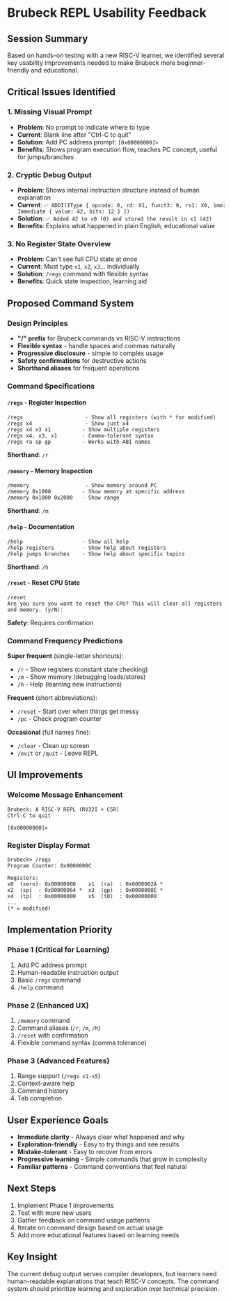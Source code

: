 # Brubeck REPL Usability Feedback

## Session Summary
Based on hands-on testing with a new RISC-V learner, we identified several key usability improvements needed to make Brubeck more beginner-friendly and educational.

## Critical Issues Identified

### 1. Missing Visual Prompt
- **Problem**: No prompt to indicate where to type
- **Current**: Blank line after "Ctrl-C to quit"
- **Solution**: Add PC address prompt: `[0x00000000]> `
- **Benefits**: Shows program execution flow, teaches PC concept, useful for jumps/branches

### 2. Cryptic Debug Output
- **Problem**: Shows internal instruction structure instead of human explanation
- **Current**: `✅ ADDI(IType { opcode: 0, rd: X1, funct3: 0, rs1: X0, imm: Immediate { value: 42, bits: 12 } })`
- **Solution**: `✅ Added 42 to x0 (0) and stored the result in x1 (42)`
- **Benefits**: Explains what happened in plain English, educational value

### 3. No Register State Overview
- **Problem**: Can't see full CPU state at once
- **Current**: Must type `x1`, `x2`, `x3`... individually
- **Solution**: `/regs` command with flexible syntax
- **Benefits**: Quick state inspection, learning aid

## Proposed Command System

### Design Principles
- **"/" prefix** for Brubeck commands vs RISC-V instructions
- **Flexible syntax** - handle spaces and commas naturally
- **Progressive disclosure** - simple to complex usage
- **Safety confirmations** for destructive actions
- **Shorthand aliases** for frequent operations

### Command Specifications

#### `/regs` - Register Inspection
```
/regs                    - Show all registers (with * for modified)
/regs x4                 - Show just x4
/regs x4 x3 x1          - Show multiple registers
/regs x4, x3, x1        - Comma-tolerant syntax
/regs ra sp gp          - Works with ABI names
```

**Shorthand**: `/r`

#### `/memory` - Memory Inspection
```
/memory                  - Show memory around PC
/memory 0x1000          - Show memory at specific address
/memory 0x1000 0x2000   - Show range
```

**Shorthand**: `/m`

#### `/help` - Documentation
```
/help                   - Show all help
/help registers         - Show help about registers
/help jumps branches    - Show help about specific topics
```

**Shorthand**: `/h`

#### `/reset` - Reset CPU State
```
/reset
Are you sure you want to reset the CPU? This will clear all registers and memory. (y/N): 
```

**Safety**: Requires confirmation

### Command Frequency Predictions

**Super frequent** (single-letter shortcuts):
- `/r` - Show registers (constant state checking)
- `/m` - Show memory (debugging loads/stores)
- `/h` - Help (learning new instructions)

**Frequent** (short abbreviations):
- `/reset` - Start over when things get messy
- `/pc` - Check program counter

**Occasional** (full names fine):
- `/clear` - Clean up screen
- `/exit` or `/quit` - Leave REPL

## UI Improvements

### Welcome Message Enhancement
```
Brubeck: A RISC-V REPL (RV32I + CSR)
Ctrl-C to quit

[0x00000000]> 
```

### Register Display Format
```
brubeck> /regs
Program Counter: 0x0000000C

Registers:
x0  (zero): 0x00000000    x1  (ra)  : 0x0000002A *
x2  (sp)  : 0x00000064 *  x3  (gp)  : 0x0000008E *
x4  (tp)  : 0x00000000    x5  (t0)  : 0x00000000
...
(* = modified)
```

## Implementation Priority

### Phase 1 (Critical for Learning)
1. Add PC address prompt
2. Human-readable instruction output
3. Basic `/regs` command
4. `/help` command

### Phase 2 (Enhanced UX)
1. `/memory` command
2. Command aliases (`/r`, `/m`, `/h`)
3. `/reset` with confirmation
4. Flexible command syntax (comma tolerance)

### Phase 3 (Advanced Features)
1. Range support (`/regs x1-x5`)
2. Context-aware help
3. Command history
4. Tab completion

## User Experience Goals

- **Immediate clarity** - Always clear what happened and why
- **Exploration-friendly** - Easy to try things and see results
- **Mistake-tolerant** - Easy to recover from errors
- **Progressive learning** - Simple commands that grow in complexity
- **Familiar patterns** - Command conventions that feel natural

## Next Steps

1. Implement Phase 1 improvements
2. Test with more new users
3. Gather feedback on command usage patterns
4. Iterate on command design based on actual usage
5. Add more educational features based on learning needs

## Key Insight

The current debug output serves compiler developers, but learners need human-readable explanations that teach RISC-V concepts. The command system should prioritize learning and exploration over technical precision.